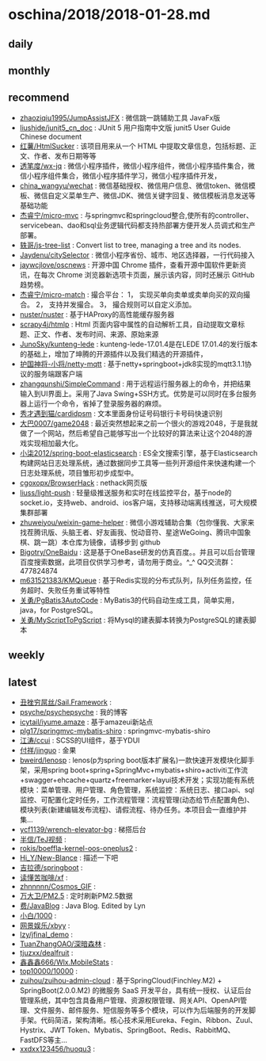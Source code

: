 # oschina/2018/2018-01-28.md



## daily



## monthly



## recommend

- [zhaoziqiu1995/JumpAssistJFX](http://git.oschina.net/zhaoziqiu1995/JumpAssistJFX) : 微信跳一跳辅助工具 JavaFx版
- [liushide/junit5_cn_doc](http://git.oschina.net/liushide/junit5_cn_doc) : JUnit 5 用户指南中文版 junit5 User Guide Chinese document
- [红薯/HtmlSucker](http://git.oschina.net/ld/HtmlSucker) : 该项目用来从一个 HTML 中提取文章信息，包括标题、正文、作者、发布日期等等
- [透笔度/wx-jq](http://git.oschina.net/dgx/wx-jq) : 微信小程序插件，微信小程序组件，微信小程序插件集合，微信小程序组件集合，微信小程序插件学习，微信小程序插件开发，
- [china_wangyu/wechat](http://git.oschina.net/china_wangyu/wechat) : 微信基础授权、微信用户信息、微信token、微信模板、微信自定义菜单生产、微信JDK、微信关键字回复、微信模板消息发送等基础功能
- [杰睿宁/micro-mvc](http://git.oschina.net/jeffreyning/micro-mvc) : 与springmvc和springcloud整合,使所有的controller、servicebean、dao和sql业务逻辑代码都支持热部署方便开发人员调式和生产部署。
- [轶哥/js-tree-list](http://git.oschina.net/yi-ge/js-tree-list) : Convert list to tree, managing a tree and its nodes.
- [Jaydenu/citySelector](http://git.oschina.net/qfr_bz/citySelector) : 微信小程序省份、城市、地区选择器，一行代码接入
- [jaywcjlove/oscnews](http://git.oschina.net/jaywcjlove/oscnews) : 开源中国 Chrome 插件，查看开源中国软件更新资讯，在每次 Chrome 浏览器新选项卡页面，展示该内容，同时还展示 GitHub 趋势榜。
- [杰睿宁/micro-match](http://git.oschina.net/jeffreyning/micro-match) : 撮合平台： 1， 实现买单向卖单或卖单向买的双向撮合。 2， 支持并发撮合。 3， 撮合规则可以自定义添加。
- [nuster/nuster](http://git.oschina.net/nuster/nuster) : 基于HAProxy的高性能缓存服务器
- [scrapy4j/htmlp](http://git.oschina.net/scrapy4j/htmlp) : Html 页面内容中属性的自动解析工具，自动提取文章标题、正文、作者、发布时间、来源、原始来源
- [JunoSky/kunteng-lede](http://git.oschina.net/baidxi/kunteng-lede) : kunteng-lede-17.01.4是在LEDE 17.01.4的发行版本的基础上，增加了坤腾的开源插件以及我们精选的开源插件，
- [护国神将-小将/netty-mqtt](http://git.oschina.net/lxrzdy/iot_push) : 基于netty+springboot+jdk8实现的mqtt3.1.1协议的服务端跟客户端
- [zhangqunshi/SimpleCommand](http://git.oschina.net/zhangqunshi/SimpleCommand) : 用于远程运行服务器上的命令，并把结果输入到UI界面上。采用了Java Swing+SSH方式。优势是可以同时在多台服务器上运行一个命令，省掉了登录服务器的麻烦。
- [秀才遇到猫/cardidpsm](http://git.oschina.net/smirkcat/cardidpsm) : 文本里面身份证号码银行卡号码快速识别
- [大巴0007/game2048](http://git.oschina.net/daba0007/game2048) : 最近突然想起来之前一个很火的游戏2048，于是我就做了一个网站，然后希望自己能够写出一个比较好的算法来让这个2048的游戏实现相加最大化。
- [小柒2012/spring-boot-elasticsearch](http://git.oschina.net/52itstyle/spring-boot-elasticsearch) : ES全文搜索引擎，基于Elasticsearch构建网站日志处理系统，通过数据同步工具等一些列开源组件来快速构建一个日志处理系统，项目雏形初步成型中。
- [cgoxopx/BrowserHack](http://git.oschina.net/cgoxopx/BrowserHack) : nethack网页版
- [liuss/light-push](http://git.oschina.net/crafts/light-push) : 轻量级推送服务和实时在线监控平台，基于node的socket.io，支持web、android、ios客户端，支持移动端离线推送，可大规模集群部署
- [zhuweiyou/weixin-game-helper](http://git.oschina.net/npm/weixin-game-helper) : 微信小游戏辅助合集（包你懂我、大家来找茬腾讯版、头脑王者、好友画我、悦动音符、星途WeGoing、腾讯中国象棋、跳一跳）本仓库为镜像，请移步到 github
- [Bigotry/OneBaidu](http://git.oschina.net/Bigotry/OneBaidu) : 这是基于OneBase研发的仿真百度。。并且可以后台管理百度搜索数据，此项目仅供学习参考，请勿用于商业。^_^ QQ交流群：477824874
- [m631521383/KMQueue](http://git.oschina.net/iicode/KMQueue) : 基于Redis实现的分布式队列，队列任务监控，任务超时、失败任务重试等特性
- [关勇/PgBatis3AutoCode](http://git.oschina.net/tommygun/PgBatis3AutoCode) : MyBatis3的代码自动生成工具，简单实用，java，for PostgreSQL。
- [关勇/MyScriptToPgScript](http://git.oschina.net/tommygun/MyScriptToPgScript) : 将Mysql的建表脚本转换为PostgreSQL的建表脚本


## weekly



## latest

- [丑挫穷屌丝/Sail.Framework](http://git.oschina.net/lovetpy/Sail.Framework) : 
- [psyche/psychepsyche](http://git.oschina.net/psychepsyche/psychepsyche) : 我的博客
- [icytail/iyume.amaze](http://git.oschina.net/icytail/iyume-amaze) : 基于amazeui新站点
- [plg17/springmvc-mybatis-shiro](http://git.oschina.net/plg17/springmvc-mybatis-shiro) : springmvc-mybatis-shiro
- [江涛/ccui](http://git.oschina.net/morenish/ccui) : SCSS的UI组件，基于YDUI
- [付祥/jinguo](http://git.oschina.net/12940/jinguo) : 金果
- [bweird/lenosp](http://git.oschina.net/bweird/lenosp) : lenos(p为spring boot版本扩展名)一款快速开发模块化脚手架，采用spring boot+spring+SpringMvc+mybatis+shiro+activiti工作流+swagger+ehcache+quartz+freemarker+layui技术开发；实现功能有系统模块：菜单管理、用户管理、角色管理，系统监控：系统日志、接口api、sql监控、可配置化定时任务，工作流程管理：流程管理(动态给节点配置角色)、模块列表(新建编辑发布流程)、请假流程、待办任务。本项目会一直维护并集...
- [ycf1139/wrench-elevator-bg](http://git.oschina.net/ycf1139/wrench-elevator-bg) : 梯搭后台
- [半信/TeJ视频](http://git.oschina.net/TeJ/TeJShiPin) : 
- [rokis/boeffla-kernel-oos-oneplus2](http://git.oschina.net/rokis/boeffla-kernel-oos-oneplus2) : 
- [Hi_Y/New-Blance](http://git.oschina.net/Hi_Y/New-Blance) : 描述一下吧
- [吉拉德/springboot](http://git.oschina.net/zuolun0001/springboot) : 
- [读懂苦咖啡/xf](http://git.oschina.net/xfmz/xf) : 
- [zhnnnnn/Cosmos_GIF](http://git.oschina.net/zhnnnnn/Cosmos_GIF) : 
- [万大卫/PM2.5](http://git.oschina.net/david0620/PM2.5) : 定时刷新PM2.5数据
- [费/JavaBlog](http://git.oschina.net/iSingular/JavaBlog) : Java Blog. Edited by Lyn
- [小白/1000](http://git.oschina.net/hj939/1000) : 
- [网景娱乐/xbyy](http://git.oschina.net/wjyl/xbyy) : 
- [lzy/jfinal_demo](http://git.oschina.net/lzyzz/jfinal_demo) : 
- [TuanZhangOAO/深暗森林](http://git.oschina.net/TuanZhangOAO/ShenAnSenLin) : 
- [tjuzxx/dealfruit](http://git.oschina.net/zxxGit/dealfruit) : 
- [鑫鑫鑫666/Wlx.MobileStats](http://git.oschina.net/a-xin/Wlx.MobileStats) : 
- [top10000/10000](http://git.oschina.net/topvip10000/10000) : 
- [zuihou/zuihou-admin-cloud](http://git.oschina.net/zuihou111/zuihou-admin-cloud) : 基于SpringCloud(Finchley.M2) + SpringBoot(2.0.0.M2) 的微服务 SaaS 开发平台，具有统一授权、认证后台管理系统，其中包含具备用户管理、资源权限管理、网关API、OpenAPI管理、文件服务、邮件服务、短信服务等多个模块，可以作为后端服务的开发脚手架。代码简洁，架构清晰。核心技术采用Eureka、Fegin、Ribbon、Zuul、Hystrix、JWT Token、Mybatis、SpringBoot、Redis、RabbitMQ、FastDFS等主...
- [xxdxx123456/huoqu3](http://git.oschina.net/xxdxx123456/huoqu3) : 